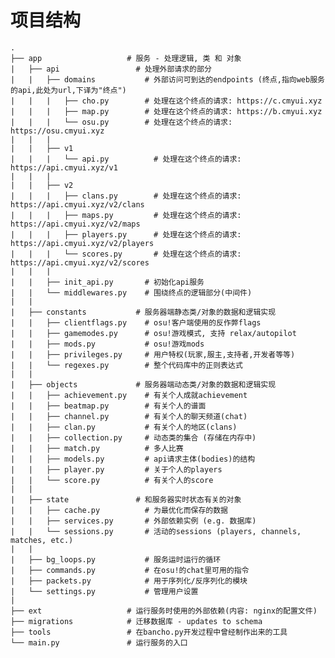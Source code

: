 # 项目结构

    .
    ├── app                   # 服务 - 处理逻辑, 类 和 对象
    |   ├── api                 # 处理外部请求的部分
    |   |   ├── domains           # 外部访问可到达的endpoints (终点,指向web服务的api,此处为url,下译为"终点")
    |   |   |   ├── cho.py        # 处理在这个终点的请求: https://c.cmyui.xyz
    |   |   |   ├── map.py        # 处理在这个终点的请求: https://b.cmyui.xyz
    |   |   |   └── osu.py        # 处理在这个终点的请求: https://osu.cmyui.xyz
    |   |   |
    |   |   ├── v1
    |   |   |   └── api.py          # 处理在这个终点的请求: https://api.cmyui.xyz/v1
    |   |   |
    |   |   ├── v2
    |   |   |   ├── clans.py        # 处理在这个终点的请求: https://api.cmyui.xyz/v2/clans
    |   |   |   ├── maps.py         # 处理在这个终点的请求: https://api.cmyui.xyz/v2/maps
    |   |   |   ├── players.py      # 处理在这个终点的请求: https://api.cmyui.xyz/v2/players
    |   |   |   └── scores.py       # 处理在这个终点的请求: https://api.cmyui.xyz/v2/scores
    |   |   |
    |   |   ├── init_api.py       # 初始化api服务
    |   |   └── middlewares.py    # 围绕终点的逻辑部分(中间件)
    |   |
    |   ├── constants           # 服务器端静态类/对象的数据和逻辑实现
    |   |   ├── clientflags.py    # osu!客户端使用的反作弊flags
    |   |   ├── gamemodes.py      # osu!游戏模式, 支持 relax/autopilot
    |   |   ├── mods.py           # osu!游戏mods
    |   |   ├── privileges.py     # 用户特权(玩家,服主,支持者,开发者等等)
    |   |   └── regexes.py        # 整个代码库中的正则表达式
    |   |
    |   ├── objects             # 服务器端动态类/对象的数据和逻辑实现
    |   |   ├── achievement.py    # 有关个人成就achievement
    |   |   ├── beatmap.py        # 有关个人的谱面
    |   |   ├── channel.py        # 有关个人的聊天频道(chat)
    |   |   ├── clan.py           # 有关个人的地区(clans)
    |   |   ├── collection.py     # 动态类的集合 (存储在内存中)
    |   |   ├── match.py          # 多人比赛
    |   |   ├── models.py         # api请求主体(bodies)的结构
    |   |   ├── player.py         # 关于个人的players
    |   |   └── score.py          # 有关个人的score
    |   |
    |   ├── state               # 和服务器实时状态有关的对象
    |   |   ├── cache.py          # 为最优化而保存的数据
    |   |   ├── services.py       # 外部依赖实例 (e.g. 数据库)
    |   |   └── sessions.py       # 活动的sessions (players, channels, matches, etc.)
    |   |
    |   ├── bg_loops.py           # 服务运时运行的循环
    |   ├── commands.py           # 在osu!的chat里可用的指令
    |   ├── packets.py            # 用于序列化/反序列化的模块
    |   └── settings.py           # 管理用户设置
    |
    ├── ext                   # 运行服务时使用的外部依赖(内容: nginx的配置文件)
    ├── migrations            # 迁移数据库 - updates to schema
    ├── tools                 # 在bancho.py开发过程中曾经制作出来的工具
    └── main.py               # 运行服务的入口

